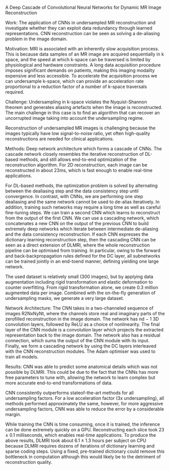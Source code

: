 A Deep Cascade of Convolutional Neural Networks for Dynamic MR Image Reconstruction

Work:
The application of CNNs in undersampled MR reconstruction and investigate whether they can exploit data redundancy through learned representations. CNN reconstruction can be seen as solving a de-aliasing problem in the image domain.

Motivation:
MRI is associated with an inherently slow acquisition process. This is because data samples of an MR image are acquired sequentially in k space, and the speed at which k-space can be traversed is limited by physiological and hardware constraints. A long data acquisition procedure imposes significant demands on patients, making this imaging modality expensive and less accessible. To accelerate the acquisition process we can undersample k-space, which can provide an acceleration rate proportional to a reduction factor of a number of k-space traversals required.

Challenge:
Undersampling in k-space violates the Nyquist-Shannon theorem and generates aliasing artefacts when the image is reconstructed. The main challenge in this case is to find an algorithm that can recover an uncorrupted image taking into account the undersampling regime.

Reconstruction of undersampled MR images is challenging because the images typically have low signal-to-noise ratio, yet often high-quality reconstructions are needed for clinical applications.

Methods:
Deep network architecture which forms a cascade of CNNs. The cascade network closely resembles the iterative reconstruction of DL-based methods, and still allows end-to-end optimization of the reconstruction algorithm. For 2D reconstruction, each image can be reconstructed in about 23ms, which is fast enough to enable real-time applications.

For DL-based methods, the optimization problem is solved by alternating between the dealiasing step and the data consistency step until convergence. In contrast, with CNNs, we are performing one step dealiasing and the same network cannot be used to de-alias iteratively. In addition, training such networks may require a long time as well as careful fine-tuning steps. We can train a second CNN which learns to reconstruct from the output of the first CNN. We can use a cascading network, which concatenates a new CNN on the output of the previous CNN to build extremely deep networks which iterate between intermediate de-aliasing and the data consistency reconstruction. If each CNN expresses the dictionary learning reconstruction step, then the cascading CNN can be seen as a direct extension of DLMRI, where the whole reconstruction pipeline can be optimised from training. In particular, owing to the forward and back-backpropagation rules defined for the DC layer, all subnetworks can be trained jointly in an end-toend manner, defining yielding one large network.

The used dataset is relatively small (300 images), but by applying data augmentation including rigid transformation and elastic deformation to counter overfitting. From rigid transformation
alone, we create 0.3 million augmented data per image. Combined with the on-the-fly generation of undersampling masks, we generate a very large dataset.

Network Architecture:
The CNN takes in a two-channeled sequence of images R2NxNyNt, where the channels store real and imaginary parts of the zerofilled reconstruction in the image domain. The network has           nd − 1 3D convolution layers, followed by ReLU as a choice of nonlinearity. The final layer of the CNN module is a convolution layer which projects the extracted representation back to the image domain. The network also has a residual connection, which sums the output of the CNN module with its input. Finally, we form a cascading network by using the DC layers interleaved with the CNN reconstruction modules. The Adam optimiser was used to train all models.

Results:
CNN was able to predict some anatomical details which was not possible by DLMRI. This could be due to the fact that the CNNs has more free parameters to tune with, allowing the network to learn complex but more accurate end-to-end transformations of data.

CNN consistently outperforms stateof-the-art methods for all undersampling factors. For a low
acceleration factor (3x undersampling), all methods performed approximately the same, however, for more aggressive undersampling factors, CNN was able to reduce the error by a
considerable margin.

While training the CNN is time consuming, once it is trained, the inference can be done extremely quickly on a GPU. Reconstructing each slice took 23 ± 0.1 milliseconds, which enables real-time applications. To produce the above results, DLMRI took about 6.1 ± 1.3 hours per subject on CPU because DLMRI requires dozens of iterations of dictionary learning and sparse coding steps. Using a fixed, pre-trained dictionary could remove this bottleneck in computation although this would likely be to the detriment of reconstruction quality.
